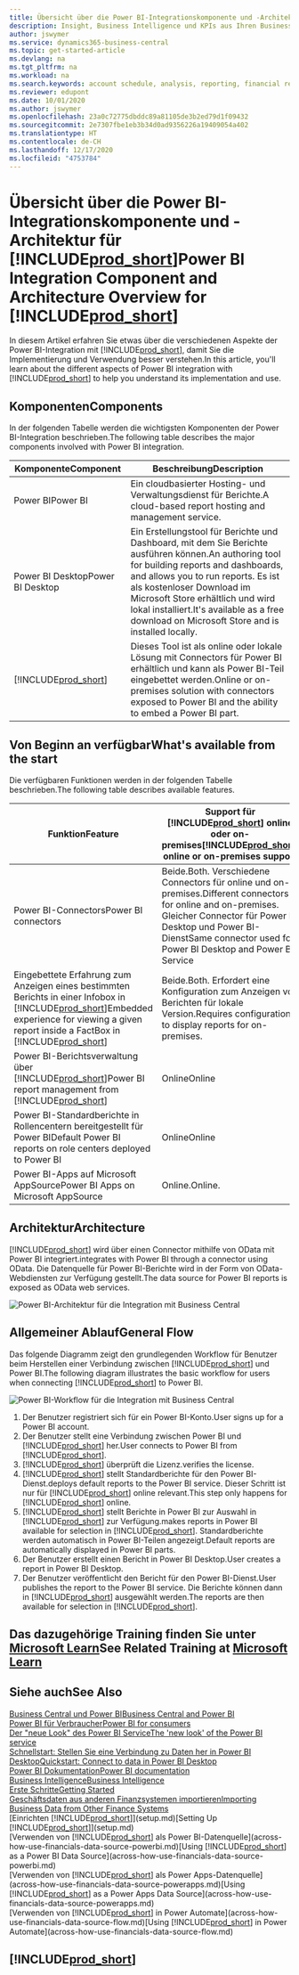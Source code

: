 ```yaml
---
title: Übersicht über die Power BI-Integrationskomponente und -Architektur für Business Central | Microsoft Docs
description: Insight, Business Intelligence und KPIs aus Ihren Business Central Daten einfach beziehen mit der Business Central Anwendung für Power BI.
author: jswymer
ms.service: dynamics365-business-central
ms.topic: get-started-article
ms.devlang: na
ms.tgt_pltfrm: na
ms.workload: na
ms.search.keywords: account schedule, analysis, reporting, financial report, business intelligence, KPI
ms.reviewer: edupont
ms.date: 10/01/2020
ms.author: jswymer
ms.openlocfilehash: 23a0c72775dbddc89a81105de3b2ed79d1f09432
ms.sourcegitcommit: 2e7307fbe1eb3b34d0ad9356226a19409054a402
ms.translationtype: HT
ms.contentlocale: de-CH
ms.lasthandoff: 12/17/2020
ms.locfileid: "4753784"
---
```

# <a name="power-bi-integration-component-and-architecture-overview-for-prod_short"></a><span data-ttu-id="951f4-103">Übersicht über die Power BI-Integrationskomponente und -Architektur für [!INCLUDE[prod_short](includes/prod_short.md)]</span><span class="sxs-lookup"><span data-stu-id="951f4-103">Power BI Integration Component and Architecture Overview for [!INCLUDE[prod_short](includes/prod_short.md)]</span></span>

<span data-ttu-id="951f4-104">In diesem Artikel erfahren Sie etwas über die verschiedenen Aspekte der Power BI-Integration mit [!INCLUDE[prod_short](includes/prod_short.md)], damit Sie die Implementierung und Verwendung besser verstehen.</span><span class="sxs-lookup"><span data-stu-id="951f4-104">In this article, you'll learn about the different aspects of Power BI integration with [!INCLUDE[prod_short](includes/prod_short.md)] to help you understand its implementation and use.</span></span>

## <a name="components"></a><span data-ttu-id="951f4-105">Komponenten</span><span class="sxs-lookup"><span data-stu-id="951f4-105">Components</span></span>

<span data-ttu-id="951f4-106">In der folgenden Tabelle werden die wichtigsten Komponenten der Power BI-Integration beschrieben.</span><span class="sxs-lookup"><span data-stu-id="951f4-106">The following table describes the major components involved with Power BI integration.</span></span>

|<span data-ttu-id="951f4-107">Komponente</span><span class="sxs-lookup"><span data-stu-id="951f4-107">Component</span></span>|<span data-ttu-id="951f4-108">Beschreibung</span><span class="sxs-lookup"><span data-stu-id="951f4-108">Description</span></span>|
|---------|-----------|
|<span data-ttu-id="951f4-109">Power BI</span><span class="sxs-lookup"><span data-stu-id="951f4-109">Power BI</span></span>|<span data-ttu-id="951f4-110">Ein cloudbasierter Hosting- und Verwaltungsdienst für Berichte.</span><span class="sxs-lookup"><span data-stu-id="951f4-110">A cloud-based report hosting and management service.</span></span>|
|<span data-ttu-id="951f4-111">Power BI Desktop</span><span class="sxs-lookup"><span data-stu-id="951f4-111">Power BI Desktop</span></span>|<span data-ttu-id="951f4-112">Ein Erstellungstool für Berichte und Dashboard, mit dem Sie Berichte ausführen können.</span><span class="sxs-lookup"><span data-stu-id="951f4-112">An authoring tool for building reports and dashboards, and allows you to run reports.</span></span> <span data-ttu-id="951f4-113">Es ist als kostenloser Download im Microsoft Store erhältlich und wird lokal installiert.</span><span class="sxs-lookup"><span data-stu-id="951f4-113">It's available as a free download on Microsoft Store and is installed locally.</span></span>|
|[!INCLUDE[prod_short](includes/prod_short.md)]|<span data-ttu-id="951f4-114">Dieses Tool ist als online oder lokale Lösung mit Connectors für Power BI erhältlich und kann als Power BI-Teil eingebettet werden.</span><span class="sxs-lookup"><span data-stu-id="951f4-114">Online or on-premises solution with connectors exposed to Power BI and the ability to embed a Power BI part.</span></span>|

## <a name="whats-available-from-the-start"></a><span data-ttu-id="951f4-115">Von Beginn an verfügbar</span><span class="sxs-lookup"><span data-stu-id="951f4-115">What's available from the start</span></span>

<span data-ttu-id="951f4-116">Die verfügbaren Funktionen werden in der folgenden Tabelle beschrieben.</span><span class="sxs-lookup"><span data-stu-id="951f4-116">The following table describes available features.</span></span>

|<span data-ttu-id="951f4-117">Funktion</span><span class="sxs-lookup"><span data-stu-id="951f4-117">Feature</span></span>|<span data-ttu-id="951f4-118">Support für [!INCLUDE[prod_short](includes/prod_short.md)] online oder on-premises</span><span class="sxs-lookup"><span data-stu-id="951f4-118">[!INCLUDE[prod_short](includes/prod_short.md)] online or on-premises support</span></span>|
|-------|---------------------|
|<span data-ttu-id="951f4-119">Power BI-Connectors</span><span class="sxs-lookup"><span data-stu-id="951f4-119">Power BI connectors</span></span>|<span data-ttu-id="951f4-120">Beide.</span><span class="sxs-lookup"><span data-stu-id="951f4-120">Both.</span></span> <span data-ttu-id="951f4-121">Verschiedene Connectors für online und on-premises.</span><span class="sxs-lookup"><span data-stu-id="951f4-121">Different connectors for online and on-premises.</span></span> <span data-ttu-id="951f4-122">Gleicher Connector für Power BI Desktop und Power BI-Dienst</span><span class="sxs-lookup"><span data-stu-id="951f4-122">Same connector used for Power BI Desktop and Power BI Service</span></span> |
|<span data-ttu-id="951f4-123">Eingebettete Erfahrung zum Anzeigen eines bestimmten Berichts in einer Infobox in [!INCLUDE[prod_short](includes/prod_short.md)]</span><span class="sxs-lookup"><span data-stu-id="951f4-123">Embedded experience for viewing a given report inside a FactBox in [!INCLUDE[prod_short](includes/prod_short.md)]</span></span>|<span data-ttu-id="951f4-124">Beide.</span><span class="sxs-lookup"><span data-stu-id="951f4-124">Both.</span></span> <span data-ttu-id="951f4-125">Erfordert eine Konfiguration zum Anzeigen von Berichten für lokale Version.</span><span class="sxs-lookup"><span data-stu-id="951f4-125">Requires configuration to display reports for on-premises.</span></span>|
|<span data-ttu-id="951f4-126">Power BI-Berichtsverwaltung über [!INCLUDE[prod_short](includes/prod_short.md)]</span><span class="sxs-lookup"><span data-stu-id="951f4-126">Power BI report management from [!INCLUDE[prod_short](includes/prod_short.md)]</span></span>|<span data-ttu-id="951f4-127">Online</span><span class="sxs-lookup"><span data-stu-id="951f4-127">Online</span></span>|
|<span data-ttu-id="951f4-128">Power BI-Standardberichte in Rollencentern bereitgestellt für Power BI</span><span class="sxs-lookup"><span data-stu-id="951f4-128">Default Power BI reports on role centers deployed to Power BI</span></span>|<span data-ttu-id="951f4-129">Online</span><span class="sxs-lookup"><span data-stu-id="951f4-129">Online</span></span>|
|<span data-ttu-id="951f4-130">Power BI-Apps auf Microsoft AppSource</span><span class="sxs-lookup"><span data-stu-id="951f4-130">Power BI Apps on Microsoft AppSource</span></span>|<span data-ttu-id="951f4-131">Online.</span><span class="sxs-lookup"><span data-stu-id="951f4-131">Online.</span></span>|

## <a name="architecture"></a><span data-ttu-id="951f4-132">Architektur</span><span class="sxs-lookup"><span data-stu-id="951f4-132">Architecture</span></span>

[!INCLUDE[prod_short](includes/prod_short.md)] <span data-ttu-id="951f4-133">wird über einen Connector mithilfe von OData mit Power BI integriert.</span><span class="sxs-lookup"><span data-stu-id="951f4-133">integrates with Power BI through a connector using OData.</span></span> <span data-ttu-id="951f4-134">Die Datenquelle für Power BI-Berichte wird in der Form von OData-Webdiensten zur Verfügung gestellt.</span><span class="sxs-lookup"><span data-stu-id="951f4-134">The data source for Power BI reports is exposed as OData web services.</span></span>

![Power BI-Architektur für die Integration mit Business Central](./media/power-bi-architecture.png)

## <a name="general-flow"></a><span data-ttu-id="951f4-136">Allgemeiner Ablauf</span><span class="sxs-lookup"><span data-stu-id="951f4-136">General Flow</span></span>

<span data-ttu-id="951f4-137">Das folgende Diagramm zeigt den grundlegenden Workflow für Benutzer beim Herstellen einer Verbindung zwischen [!INCLUDE[prod_short](includes/prod_short.md)] und Power BI.</span><span class="sxs-lookup"><span data-stu-id="951f4-137">The following diagram illustrates the basic workflow for users when connecting [!INCLUDE[prod_short](includes/prod_short.md)] to Power BI.</span></span>

![Power BI-Workflow für die Integration mit Business Central](./media/power-bi-flow.png)

1. <span data-ttu-id="951f4-139">Der Benutzer registriert sich für ein Power BI-Konto.</span><span class="sxs-lookup"><span data-stu-id="951f4-139">User signs up for a Power BI account.</span></span>
2. <span data-ttu-id="951f4-140">Der Benutzer stellt eine Verbindung zwischen Power BI und [!INCLUDE[prod_short](includes/prod_short.md)] her.</span><span class="sxs-lookup"><span data-stu-id="951f4-140">User connects to Power BI from [!INCLUDE[prod_short](includes/prod_short.md)].</span></span>
3. [!INCLUDE[prod_short](includes/prod_short.md)] <span data-ttu-id="951f4-141">überprüft die Lizenz.</span><span class="sxs-lookup"><span data-stu-id="951f4-141">verifies the license.</span></span>
4. [!INCLUDE[prod_short](includes/prod_short.md)] <span data-ttu-id="951f4-142">stellt Standardberichte für den Power BI-Dienst.</span><span class="sxs-lookup"><span data-stu-id="951f4-142">deploys default reports to the Power BI service.</span></span> <span data-ttu-id="951f4-143">Dieser Schritt ist nur für [!INCLUDE[prod_short](includes/prod_short.md)] online relevant.</span><span class="sxs-lookup"><span data-stu-id="951f4-143">This step only happens for [!INCLUDE[prod_short](includes/prod_short.md)] online.</span></span>
5. [!INCLUDE[prod_short](includes/prod_short.md)] <span data-ttu-id="951f4-144">stellt Berichte in Power BI zur Auswahl in [!INCLUDE[prod_short](includes/prod_short.md)] zur Verfügung.</span><span class="sxs-lookup"><span data-stu-id="951f4-144">makes reports in Power BI available for selection in [!INCLUDE[prod_short](includes/prod_short.md)].</span></span> <span data-ttu-id="951f4-145">Standardberichte werden automatisch in Power BI-Teilen angezeigt.</span><span class="sxs-lookup"><span data-stu-id="951f4-145">Default reports are automatically displayed in Power BI parts.</span></span>
6. <span data-ttu-id="951f4-146">Der Benutzer erstellt einen Bericht in Power BI Desktop.</span><span class="sxs-lookup"><span data-stu-id="951f4-146">User creates a report in Power BI Desktop.</span></span>
7. <span data-ttu-id="951f4-147">Der Benutzer veröffentlicht den Bericht für den Power BI-Dienst.</span><span class="sxs-lookup"><span data-stu-id="951f4-147">User publishes the report to the Power BI service.</span></span> <span data-ttu-id="951f4-148">Die Berichte können dann in [!INCLUDE[prod_short](includes/prod_short.md)] ausgewählt werden.</span><span class="sxs-lookup"><span data-stu-id="951f4-148">The reports are then available for selection in [!INCLUDE[prod_short](includes/prod_short.md)].</span></span>

## <a name="see-related-training-at-microsoft-learn"></a><span data-ttu-id="951f4-149">Das dazugehörige Training finden Sie unter [Microsoft Learn](/learn/modules/configure-powerbi-excel-dynamics-365-business-central/index)</span><span class="sxs-lookup"><span data-stu-id="951f4-149">See Related Training at [Microsoft Learn](/learn/modules/configure-powerbi-excel-dynamics-365-business-central/index)</span></span>

## <a name="see-also"></a><span data-ttu-id="951f4-150">Siehe auch</span><span class="sxs-lookup"><span data-stu-id="951f4-150">See Also</span></span>

[<span data-ttu-id="951f4-151">Business Central und Power BI</span><span class="sxs-lookup"><span data-stu-id="951f4-151">Business Central and Power BI</span></span>](admin-powerbi.md)  
[<span data-ttu-id="951f4-152">Power BI für Verbraucher</span><span class="sxs-lookup"><span data-stu-id="951f4-152">Power BI for consumers</span></span>](/power-bi/consumer/end-user-consumer)  
[<span data-ttu-id="951f4-153">Der "neue Look" des Power BI Service</span><span class="sxs-lookup"><span data-stu-id="951f4-153">The 'new look' of the Power BI service</span></span>](/power-bi/service-new-look)  
[<span data-ttu-id="951f4-154">Schnellstart: Stellen Sie eine Verbindung zu Daten her in Power BI Desktop</span><span class="sxs-lookup"><span data-stu-id="951f4-154">Quickstart: Connect to data in Power BI Desktop</span></span>](/power-bi/desktop-quickstart-connect-to-data)  
[<span data-ttu-id="951f4-155">Power BI Dokumentation</span><span class="sxs-lookup"><span data-stu-id="951f4-155">Power BI documentation</span></span>](/power-bi/)  
[<span data-ttu-id="951f4-156">Business Intelligence</span><span class="sxs-lookup"><span data-stu-id="951f4-156">Business Intelligence</span></span>](bi.md)  
[<span data-ttu-id="951f4-157">Erste Schritte</span><span class="sxs-lookup"><span data-stu-id="951f4-157">Getting Started</span></span>](product-get-started.md)  
[<span data-ttu-id="951f4-158">Geschäftsdaten aus anderen Finanzsystemen importieren</span><span class="sxs-lookup"><span data-stu-id="951f4-158">Importing Business Data from Other Finance Systems</span></span>](across-import-data-configuration-packages.md)  
<span data-ttu-id="951f4-159">[Einrichten [!INCLUDE[prod_short](includes/prod_short.md)]](setup.md)</span><span class="sxs-lookup"><span data-stu-id="951f4-159">[Setting Up [!INCLUDE[prod_short](includes/prod_short.md)]](setup.md)</span></span>  
<span data-ttu-id="951f4-160">[Verwenden von [!INCLUDE[prod_short](includes/prod_short.md)] als Power BI-Datenquelle](across-how-use-financials-data-source-powerbi.md)</span><span class="sxs-lookup"><span data-stu-id="951f4-160">[Using [!INCLUDE[prod_short](includes/prod_short.md)] as a Power BI Data Source](across-how-use-financials-data-source-powerbi.md)</span></span>  
<span data-ttu-id="951f4-161">[Verwenden von [!INCLUDE[prod_short](includes/prod_short.md)] als Power Apps-Datenquelle](across-how-use-financials-data-source-powerapps.md)</span><span class="sxs-lookup"><span data-stu-id="951f4-161">[Using [!INCLUDE[prod_short](includes/prod_short.md)] as a Power Apps Data Source](across-how-use-financials-data-source-powerapps.md)</span></span>  
<span data-ttu-id="951f4-162">[Verwenden von [!INCLUDE[prod_short](includes/prod_short.md)] in Power Automate](across-how-use-financials-data-source-flow.md)</span><span class="sxs-lookup"><span data-stu-id="951f4-162">[Using [!INCLUDE[prod_short](includes/prod_short.md)] in Power Automate](across-how-use-financials-data-source-flow.md)</span></span>  

## [!INCLUDE[prod_short](includes/free_trial_md.md)]  
